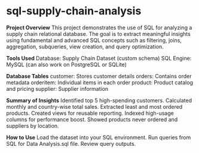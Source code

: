 # sql-supply-chain-analysis

**Project Overview**
This project demonstrates the use of SQL for analyzing a supply chain relational database. The goal is to extract meaningful insights using fundamental and advanced SQL concepts such as filtering, joins, aggregation, subqueries, view creation, and query optimization.

**Tools Used**
Database: Supply Chain Dataset (custom schema)
SQL Engine: MySQL (can also work on PostgreSQL or SQLite)

**Database Tables**
customer: Stores customer details
orders: Contains order metadata
orderitem: Individual items in each order
product: Product catalog and pricing
supplier: Supplier information

**Summary of Insights**
Identified top 5 high-spending customers.
Calculated monthly and country-wise total sales.
Extracted least and most ordered products.
Created views for reusable reporting.
Indexed high-usage columns for performance boost.
Showed products never ordered and suppliers by location.


**How to Use**
Load the dataset into your SQL environment.
Run queries from SQL for Data Analysis.sql file.
Review query outputs.
